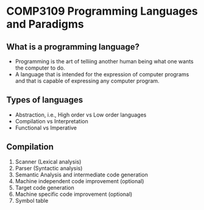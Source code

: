 # COMP3109 Programming Languages and Paradigms
## What is a programming language?
 * Programming is the art of telliing another human being what one wants the computer to do.
 * A language that is intended for the expression of computer programs and that is capable of expressing any computer program.

## Types of languages
 * Abstraction, i.e., High order vs Low order languages
 * Compilation vs Interpretation
 * Functional vs Imperative

## Compilation
 1. Scanner (Lexical analysis)
 2. Parser (Syntactic analysis)
 3. Semantic Analysis and intermediate code generation
 4. Machine independent code improvement (optional)
 5. Target code generation
 6. Machine specific code improvement (optional)
 7. Symbol table
